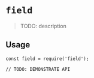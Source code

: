 # `field`

> TODO: description

## Usage

```
const field = require('field');

// TODO: DEMONSTRATE API
```
